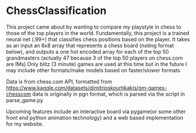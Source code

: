 # ChessClassification
This project came about by wanting to compare my playstyle in chess to those of the top players in the world. 
Fundamentally, this project is a trained neural net (.99+) that classifies chess positions based on the player. 
It takes as an input an 8x8 array that represents a chess board (noting format below), 
and outputs a one hot encoded array for each of the top 50 grandmasters (actually 47 because 3 of the top 50 players on chess.com are IMs)
Only blitz (3 minute) games are used at this time but in the future I may include other formats/make models based on faster/slower formats

Data is from chess.com API, formatted from https://www.kaggle.com/datasets/dimitrioskourtikakis/gm-games-chesscom
data is originally in pgn format, which is parsed via the script in parse_game.py

Upcoming features include an interactive board via pygame(or some other front end python animation technology) and a web 
based implementation for my website.
